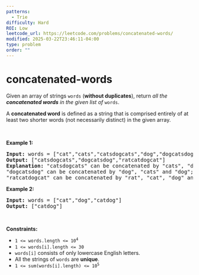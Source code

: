 ```yaml
---
patterns:
  - Trie
difficulty: Hard
ROI: Low
leetcode_url: https://leetcode.com/problems/concatenated-words/
modified: 2025-03-22T23:46:11-04:00
type: problem
order: ""
---
```


# concatenated-words

<p>Given an array of strings <code>words</code> (<strong>without duplicates</strong>), return <em>all the <strong>concatenated words</strong> in the given list of</em> <code>words</code>.</p>

<p>A <strong>concatenated word</strong> is defined as a string that is comprised entirely of at least two shorter words (not necessarily distinct)&nbsp;in the given array.</p>

<p>&nbsp;</p>
<p><strong class="example">Example 1:</strong></p>

<pre>
<strong>Input:</strong> words = [&quot;cat&quot;,&quot;cats&quot;,&quot;catsdogcats&quot;,&quot;dog&quot;,&quot;dogcatsdog&quot;,&quot;hippopotamuses&quot;,&quot;rat&quot;,&quot;ratcatdogcat&quot;]
<strong>Output:</strong> [&quot;catsdogcats&quot;,&quot;dogcatsdog&quot;,&quot;ratcatdogcat&quot;]
<strong>Explanation:</strong> &quot;catsdogcats&quot; can be concatenated by &quot;cats&quot;, &quot;dog&quot; and &quot;cats&quot;; 
&quot;dogcatsdog&quot; can be concatenated by &quot;dog&quot;, &quot;cats&quot; and &quot;dog&quot;; 
&quot;ratcatdogcat&quot; can be concatenated by &quot;rat&quot;, &quot;cat&quot;, &quot;dog&quot; and &quot;cat&quot;.</pre>

<p><strong class="example">Example 2:</strong></p>

<pre>
<strong>Input:</strong> words = [&quot;cat&quot;,&quot;dog&quot;,&quot;catdog&quot;]
<strong>Output:</strong> [&quot;catdog&quot;]
</pre>

<p>&nbsp;</p>
<p><strong>Constraints:</strong></p>

<ul>
	<li><code>1 &lt;= words.length &lt;= 10<sup>4</sup></code></li>
	<li><code>1 &lt;= words[i].length &lt;= 30</code></li>
	<li><code>words[i]</code> consists of only lowercase English letters.</li>
	<li>All the strings of <code>words</code> are <strong>unique</strong>.</li>
	<li><code>1 &lt;= sum(words[i].length) &lt;= 10<sup>5</sup></code></li>
</ul>

